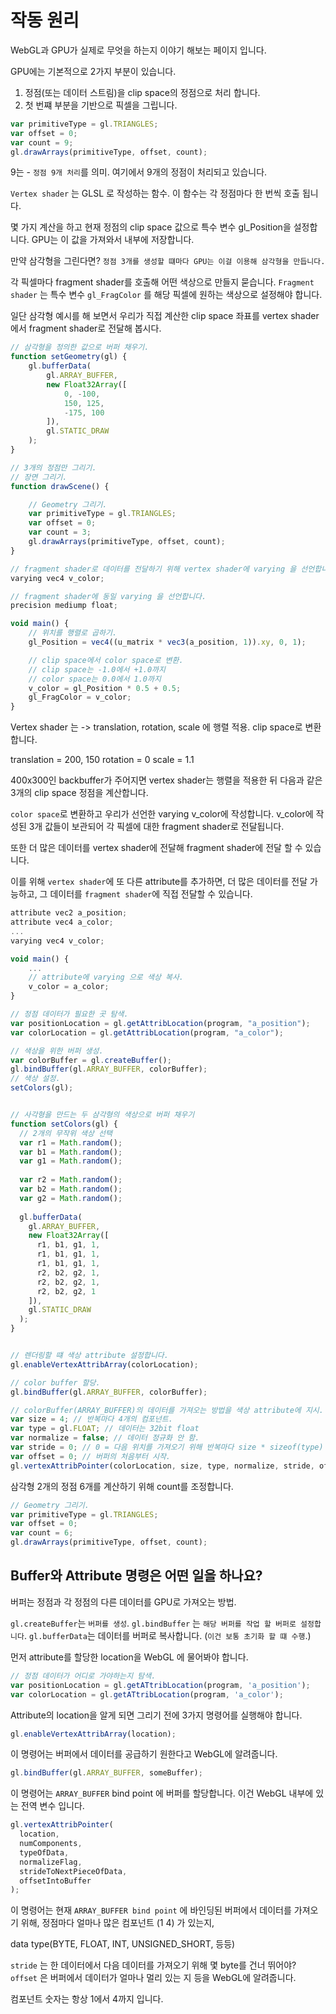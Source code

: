 # 작동 원리

WebGL과 GPU가 실제로 무엇을 하는지 이야기 해보는 페이지 입니다.


GPU에는 기본적으로 2가지 부분이 있습니다.

1. 정점(또는 데이터 스트림)을 clip space의 정점으로 처리 합니다.
2. 첫 번쨰 부분을 기반으로 픽셀을 그립니다.

``` javascript
var primitiveType = gl.TRIANGLES;
var offset = 0;
var count = 9;
gl.drawArrays(primitiveType, offset, count); 
```

9는 - `정점 9개 처리`를 의미. 
여기에서 9개의 정점이 처리되고 있습니다.


`Vertex shader` 는 GLSL 로 작성하는 함수. 
이 함수는 각 정점마다 한 번씩 호출 됩니다. 

몇 가지 계산을 하고 현재 정점의 clip space 값으로 특수 변수 gl_Position을 설정합니다.
GPU는 이 값을 가져와서 내부에 저장합니다.

만약 삼각형을 그린다면? `정점 3개를 생성할 떄마다 GPU는 이걸 이용해 삼각형을 만듭니다.`

각 픽셀마다 fragment shader를 호출해 어떤 색상으로 만들지 묻습니다.
`Fragment shader` 는 특수 변수 `gl_FragColor` 를 해당 픽셀에 원하는 색상으로 설정해야 합니다.

일단 삼각형 예시를 해 보면서 우리가 직접 계산한 clip space 좌표를 vertex shader에서 fragment shader로 전달해 봅시다.

``` javascript
// 삼각형을 정의한 값으로 버퍼 채우기.
function setGeometry(gl) {
    gl.bufferData(
        gl.ARRAY_BUFFER,
        new Float32Array([
            0, -100,
            150, 125,
            -175, 100
        ]),
        gl.STATIC_DRAW
    );
}

// 3개의 정점만 그리기.
// 장면 그리기.
function drawScene() {

    // Geometry 그리기.
    var primitiveType = gl.TRIANGLES;
    var offset = 0;
    var count = 3;
    gl.drawArrays(primitiveType, offset, count); 
}

// fragment shader로 데이터를 전달하기 위해 vertex shader에 varying 을 선언합니다.
varying vec4 v_color;

// fragment shader에 동일 varying 을 선언합니다.
precision mediump float;

void main() {
    // 위치를 행렬로 곱하기.
    gl_Position = vec4((u_matrix * vec3(a_position, 1)).xy, 0, 1);

    // clip space에서 color space로 변환.
    // clip space는 -1.0에서 +1.0까지
    // color space는 0.0에서 1.0까지
    v_color = gl_Position * 0.5 + 0.5;
    gl_FragColor = v_color; 
}
```




Vertex shader 는 -> translation, rotation, scale 에 행렬 적용.
clip space로 변환 합니다.


translation = 200, 150
rotation = 0 
scale = 1.1

400x300인 backbuffer가 주어지면 vertex shader는 행렬을 적용한 뒤 다음과 같은 3개의 clip space 정점을 계산합니다.

`color space`로 변환하고 우리가 선언한 varying v_color에 작성합니다.
v_color에 작성된 3개 값들이 보관되어 각 픽셀에 대한 fragment shader로 전달됩니다.


또한 더 많은 데이터를 vertex shader에 전달해 fragment shader에 전달 할 수 있습니다.

이를 위해 `vertex shader`에 또 다른 attribute를 추가하면, 더 많은 데이터를 전달 가능하고,
그 데이터를 `fragment shader`에 직접 전달할 수 있습니다.

``` javascript
attribute vec2 a_position;
attribute vec4 a_color;
...
varying vec4 v_color;

void main() {
    ... 
    // attribute에 varying 으로 색상 복사.
    v_color = a_color;
}

// 정점 데이터가 필요한 곳 탐색.
var positionLocation = gl.getAttribLocation(program, "a_position");
var colorLocation = gl.getAttribLocation(program, "a_color");

// 색상을 위한 버퍼 생성.
var colorBuffer = gl.createBuffer();
gl.bindBuffer(gl.ARRAY_BUFFER, colorBuffer);
// 색상 설정.
setColors(gl); 


// 사각형을 만드는 두 삼각형의 색상으로 버퍼 채우기
function setColors(gl) {
  // 2개의 무작위 색상 선택
  var r1 = Math.random();
  var b1 = Math.random();
  var g1 = Math.random();
 
  var r2 = Math.random();
  var b2 = Math.random();
  var g2 = Math.random();
 
  gl.bufferData(
    gl.ARRAY_BUFFER,
    new Float32Array([
      r1, b1, g1, 1,
      r1, b1, g1, 1,
      r1, b1, g1, 1,
      r2, b2, g2, 1,
      r2, b2, g2, 1,
      r2, b2, g2, 1
    ]),
    gl.STATIC_DRAW
  );
}


// 렌더링할 떄 색상 attribute 설정합니다.
gl.enableVertexAttribArray(colorLocation);

// color buffer 할당.
gl.bindBuffer(gl.ARRAY_BUFFER, colorBuffer);

// colorBuffer(ARRAY_BUFFER)의 데이터를 가져오는 방법을 색상 attribute에 지시.
var size = 4; // 반복마다 4개의 컴포넌트.
var type = gl.FLOAT; // 데이터는 32bit float 
var normalize = false; // 데이터 정규화 안 함. 
var stride = 0; // 0 = 다음 위치를 가져오기 위해 반복마다 size * sizeof(type) 만큼 앞으로 이동.
var offset = 0; // 버퍼의 처음부터 시작.
gl.vertexAttribPointer(colorLocation, size, type, normalize, stride, offset); 
```

삼각형 2개의 정점 6개를 계산하기 위해 count를 조정합니다.

``` javascript
// Geometry 그리기.
var primitiveType = gl.TRIANGLES;
var offset = 0;
var count = 6;
gl.drawArrays(primitiveType, offset, count); 
```






<h2>Buffer와 Attribute 명령은 어떤 일을 하나요?</h2>


버퍼는 정점과 각 정점의 다른 데이터를 GPU로 가져오는 방법.

`gl.createBuffer`는 `버퍼를 생성`. 
`gl.bindBuffer` 는 `해당 버퍼를 작업 할 버퍼로 설정합니다`.
`gl.bufferData`는 데이터를 버퍼로 복사합니다. (`이건 보통 초기화 할 떄 수행`.)


먼저 attribute를 할당한 location을 WebGL 에 물어봐야 합니다.

``` javascript
// 정점 데이터가 어디로 가야하는지 탐색.
var positionLocation = gl.getATtribLocation(program, 'a_position');
var colorLocation = gl.getATtribLocation(program, 'a_color'); 
```

Attribute의 location을 알게 되면 그리기 전에 3가지 명령어를 실행해야 합니다.


``` javascript
gl.enableVertexAttribArray(location); 
```

이 명령어는 버퍼에서 데이터를 공급하기 원한다고 WebGL에 알려줍니다.

``` javascript
gl.bindBuffer(gl.ARRAY_BUFFER, someBuffer); 
```

이 명령어는 `ARRAY_BUFFER` bind point 에 버퍼를 할당합니다.
이건 WebGL 내부에 있는 전역 변수 입니다.


``` javascript
gl.vertexAttribPointer(
  location,
  numComponents,
  typeOfData,
  normalizeFlag,
  strideToNextPieceOfData,
  offsetIntoBuffer
);
```

이 명령어는 현재 `ARRAY_BUFFER bind point` 에 바인딩된 버퍼에서 데이터를 가져오기 위해, 정점마다 얼마나 많은 컴포넌트 (1  4) 가 있는지,

data type(BYTE, FLOAT, INT, UNSIGNED_SHORT, 등등) 

`stride` 는 한 데이터에서 다음 데이터를 가져오기 위해 몇 byte를 건너 뛰어야?
`offset` 은 버퍼에서 데이터가 얼마나 멀리 있는 지 등을 WebGL에 알려줍니다. 

컴포넌트 숫자는 항상 1에서 4까지 입니다.


